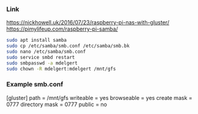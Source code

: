 ### Link
https://nickhowell.uk/2016/07/23/raspberry-pi-nas-with-gluster/
https://pimylifeup.com/raspberry-pi-samba/

```bash
sudo apt install samba
sudo cp /etc/samba/smb.conf /etc/samba/smb.bk
sudo nano /etc/samba/smb.conf
sudo service smbd restart
sudo smbpasswd -a mdelgert
sudo chown -R mdelgert:mdelgert /mnt/gfs
```

### Example smb.conf
[gluster]
   path = /mnt/gfs
   writeable = yes
   browseable = yes
   create mask = 0777
   directory mask = 0777
   public = no